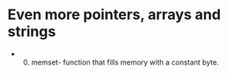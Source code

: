# Even more pointers, arrays and strings
* 0. memset- function that fills memory with a constant byte.
